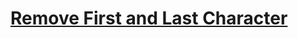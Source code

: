 # [Remove First and Last Character](https://www.codewars.com/kata/remove-first-and-last-character/)
